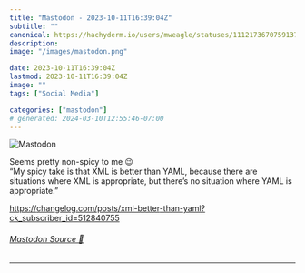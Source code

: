 ```yaml
---
title: "Mastodon - 2023-10-11T16:39:04Z"
subtitle: ""
canonical: https://hachyderm.io/users/mweagle/statuses/111217367075913709
description:
image: "/images/mastodon.png"

date: 2023-10-11T16:39:04Z
lastmod: 2023-10-11T16:39:04Z
image: ""
tags: ["Social Media"]

categories: ["mastodon"]
# generated: 2024-03-10T12:55:46-07:00
---
```

![Mastodon](/images/mastodon.png)

<p>Seems pretty non-spicy to me 😉<br />“My spicy take is that XML is better than YAML, because there are situations where XML is appropriate, but there’s no situation where YAML is appropriate.”</p><p><a href="https://changelog.com/posts/xml-better-than-yaml?ck_subscriber_id=512840755" target="_blank" rel="nofollow noopener noreferrer" translate="no"><span class="invisible">https://</span><span class="ellipsis">changelog.com/posts/xml-better</span><span class="invisible">-than-yaml?ck_subscriber_id=512840755</span></a></p>


###### [Mastodon Source 🐘](https://hachyderm.io/@mweagle/111217367075913709)

___
